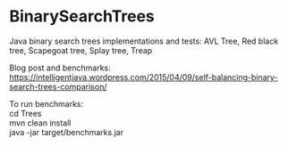 # BinarySearchTrees
Java binary search trees implementations and tests: AVL Tree, Red black tree, Scapegoat tree, Splay tree, Treap

 
Blog post and benchmarks: https://intelligentjava.wordpress.com/2015/04/09/self-balancing-binary-search-trees-comparison/

To run benchmarks:  
cd Trees  
mvn clean install  
java -jar target/benchmarks.jar  

